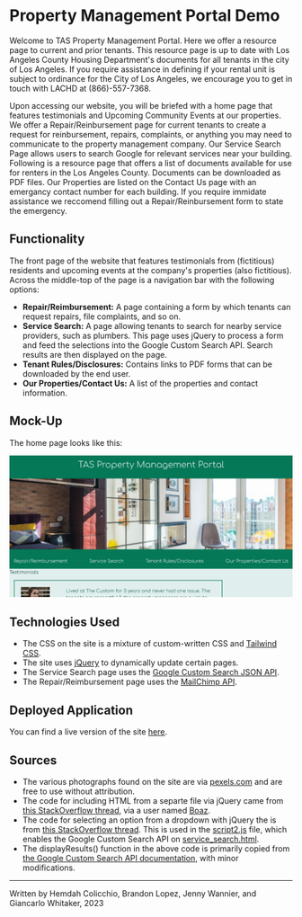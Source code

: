 # Property Management Portal Demo

Welcome to TAS Property Management Portal. Here we offer a resource page to current and prior tenants. This resource page is up to date with Los Angeles County Housing Department's documents for all tenants in the city of Los Angeles. If you require assistance in defining if your rental unit is subject to ordinance for the City of Los Angeles, we encourage you to get in touch with LACHD at (866)-557-7368. 

Upon accessing our website, you will be briefed with a home page that features testimonials and Upcoming Community Events at our properties. We offer a Repair/Reinbursement page for current tenants to create a request for reinbursement, repairs, complaints, or anything you may need to communicate to the property management company. Our Service Search Page allows users to search Google for relevant services near your building. Following is a resource page that offers a list of documents available for use for renters in the Los Angeles County. Documents can be downloaded as PDF files. Our Properties are listed on the Contact Us page with an emergancy contact number for each building. If you require immidate assistance we reccomend filling out a Repair/Reinbursement form to state the emergency. 

## Functionality

The front page of the website that features testimonials from (fictitious) residents and upcoming events at the company's properties (also fictitious).  Across the middle-top of the page is a navigation bar with the following options:

* **Repair/Reimbursement:** A page containing a form by which tenants can request repairs, file complaints, and so on.
* **Service Search:** A page allowing tenants to search for nearby service providers, such as plumbers.  This page uses jQuery to process a form and feed the selections into the Google Custom Search API.  Search results are then displayed on the page.
* **Tenant Rules/Disclosures:** Contains links to PDF forms that can be downloaded by the end user.
* **Our Properties/Contact Us:** A list of the properties and contact information.

## Mock-Up

The home page looks like this:

![A screenshot of index.html](./assets/home_page_screenshot.png)

## Technologies Used

* The CSS on the site is a mixture of custom-written CSS and [Tailwind CSS](https://tailwindcss.com/docs/installation/play-cdn).
* The site uses [jQuery](https://jquery.com/) to dynamically update certain pages.
* The Service Search page uses the [Google Custom Search JSON API](https://developers.google.com/custom-search/v1/overview).
* The Repair/Reimbursement page uses the [MailChimp API](https://mailchimp.com/).

## Deployed Application

You can find a live version of the site [here](https://giancarlow333.github.io/property-mgmt-portal/).

## Sources

* The various photographs found on the site are via [pexels.com](https://www.pexels.com/) and are free to use without attribution.
* The code for including HTML from a separte file via jQuery came from [this StackOverflow thread](https://stackoverflow.com/questions/15320801/how-to-include-an-html-file-with-jquery), via a user named [Boaz](https://stackoverflow.com/users/1889273/boaz).
* The code for selecting an option from a dropdown with jQuery the is from [this StackOverflow thread](https://stackoverflow.com/questions/10659097/jquery-get-selected-option-from-dropdown).  This is used in the [script2.js](./assets/script2.js) file, which enables the Google Custom Search API on [service_search.html](./service_search.html).
* The displayResults() function in the above code is primarily copied from [the Google Custom Search API documentation](https://developers.google.com/custom-search/v1/using_rest), with minor modifications.

---

Written by Hemdah Colicchio, Brandon Lopez, Jenny Wannier, and Giancarlo Whitaker, 2023
